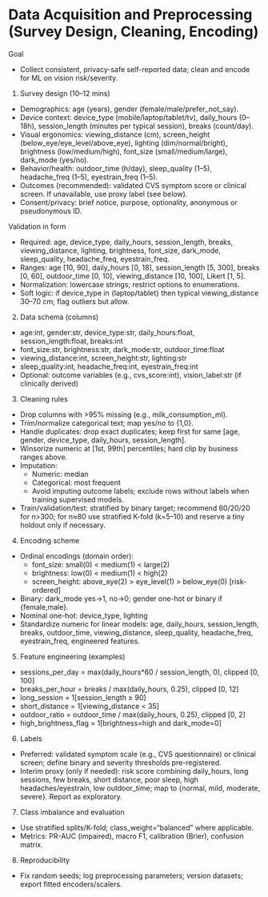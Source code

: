 # Data Acquisition and Preprocessing (Survey Design, Cleaning, Encoding)

Goal
- Collect consistent, privacy-safe self-reported data; clean and encode for ML on vision risk/severity.

1) Survey design (10–12 mins)
- Demographics: age (years), gender (female/male/prefer_not_say).
- Device context: device_type (mobile/laptop/tablet/tv), daily_hours (0–18h), session_length (minutes per typical session), breaks (count/day).
- Visual ergonomics: viewing_distance (cm), screen_height (below_eye/eye_level/above_eye), lighting (dim/normal/bright), brightness (low/medium/high), font_size (small/medium/large), dark_mode (yes/no).
- Behavior/health: outdoor_time (h/day), sleep_quality (1–5), headache_freq (1–5), eyestrain_freq (1–5).
- Outcomes (recommended): validated CVS symptom score or clinical screen. If unavailable, use proxy label (see below).
- Consent/privacy: brief notice, purpose, optionality, anonymous or pseudonymous ID.

Validation in form
- Required: age, device_type, daily_hours, session_length, breaks, viewing_distance, lighting, brightness, font_size, dark_mode, sleep_quality, headache_freq, eyestrain_freq.
- Ranges: age [10, 90], daily_hours [0, 18], session_length [5, 300], breaks [0, 60], outdoor_time [0, 10], viewing_distance [10, 100], Likert [1, 5].
- Normalization: lowercase strings; restrict options to enumerations.
- Soft logic: if device_type in {laptop/tablet} then typical viewing_distance 30–70 cm; flag outliers but allow.

2) Data schema (columns)
- age:int, gender:str, device_type:str, daily_hours:float, session_length:float, breaks:int
- font_size:str, brightness:str, dark_mode:str, outdoor_time:float
- viewing_distance:int, screen_height:str, lighting:str
- sleep_quality:int, headache_freq:int, eyestrain_freq:int
- Optional: outcome variables (e.g., cvs_score:int), vision_label:str (if clinically derived)

3) Cleaning rules
- Drop columns with >95% missing (e.g., milk_consumption_ml).
- Trim/normalize categorical text; map yes/no to {1,0}.
- Handle duplicates: drop exact duplicates; keep first for same [age, gender, device_type, daily_hours, session_length].
- Winsorize numeric at [1st, 99th] percentiles; hard clip by business ranges above.
- Imputation:
  - Numeric: median
  - Categorical: most frequent
  - Avoid imputing outcome labels; exclude rows without labels when training supervised models.
- Train/validation/test: stratified by binary target; recommend 60/20/20 for n>300; for n≈80 use stratified K-fold (k=5–10) and reserve a tiny holdout only if necessary.

4) Encoding scheme
- Ordinal encodings (domain order):
  - font_size: small(0) < medium(1) < large(2)
  - brightness: low(0) < medium(1) < high(2)
  - screen_height: above_eye(2) > eye_level(1) > below_eye(0) [risk-ordered]
- Binary: dark_mode yes→1, no→0; gender one-hot or binary if {female,male}.
- Nominal one-hot: device_type, lighting
- Standardize numeric for linear models: age, daily_hours, session_length, breaks, outdoor_time, viewing_distance, sleep_quality, headache_freq, eyestrain_freq, engineered features.

5) Feature engineering (examples)
- sessions_per_day = max(daily_hours*60 / session_length, 0), clipped [0, 100]
- breaks_per_hour = breaks / max(daily_hours, 0.25), clipped [0, 12]
- long_session = 1[session_length ≥ 90]
- short_distance = 1[viewing_distance < 35]
- outdoor_ratio = outdoor_time / max(daily_hours, 0.25), clipped [0, 2]
- high_brightness_flag = 1[brightness=high and dark_mode=0]

6) Labels
- Preferred: validated symptom scale (e.g., CVS questionnaire) or clinical screen; define binary and severity thresholds pre-registered.
- Interim proxy (only if needed): risk score combining daily_hours, long sessions, few breaks, short distance, poor sleep, high headaches/eyestrain, low outdoor_time; map to {normal, mild, moderate, severe}. Report as exploratory.

7) Class imbalance and evaluation
- Use stratified splits/K-fold; class_weight=“balanced” where applicable.
- Metrics: PR-AUC (impaired), macro F1, calibration (Brier), confusion matrix.

8) Reproducibility
- Fix random seeds; log preprocessing parameters; version datasets; export fitted encoders/scalers.